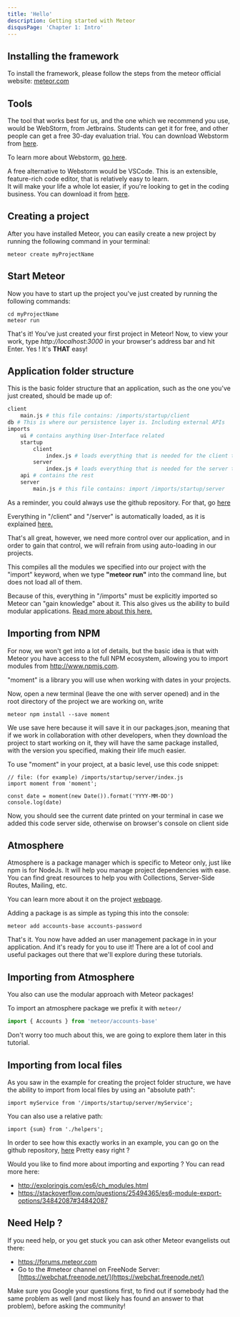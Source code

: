 ```yaml
---
title: 'Hello'
description: Getting started with Meteor
disqusPage: 'Chapter 1: Intro'
---
```


## Installing the framework

To install the framework, please follow the steps from the meteor official website: [meteor.com](https://www.meteor.com/install)

## Tools
The tool that works best for us, and the one which we recommend you use, would be WebStorm, from Jetbrains.
Students can get it for free, and other people can get a free 30-day evaluation trial.
You can download Webstorm from [here](https://www.jetbrains.com/webstorm/download).

To learn more about Webstorm, [go here](https://www.jetbrains.com/webstorm/documentation/).

A free alternative to Webstorm would be VSCode. This is an extensible, feature-rich code editor, that is
relatively easy to learn.  
It will make your life a whole lot easier, if you're looking to get in the coding business.
You can download it from [here](https://code.visualstudio.com/).

## Creating a project

After you have installed Meteor, you can easily create a new project by running the following command in 
your terminal:

```
meteor create myProjectName
```

## Start Meteor

Now you have to start up the project you've just created by running the following commands:

```
cd myProjectName
meteor run
```

That's it! You've just created your first project in Meteor!
Now, to view your work, type *http://localhost:3000* in your browser's address bar and hit Enter.
Yes ! It's **THAT** easy!

## Application folder structure

This is the basic folder structure that an application, such as the one you've just created, should be made up of:



```bash
client
    main.js # this file contains: /imports/startup/client
db # This is where our persistence layer is. Including external APIs
imports
    ui # contains anything User-Interface related
    startup
        client
            index.js # loads everything that is needed for the client to function (ex: routes, css, anything concerning the client)
        server
            index.js # loads everything that is needed for the server to function
    api # contains the rest
    server
        main.js # this file contains: import /imports/startup/server
```
As a reminder, you could always use the github repository. For that, go [here](www.github.com)

Everything in "/client" and "/server" is automatically loaded, as it is explained [here.](https://guide.meteor.com/structure.html#load-order)

That's all great, however, we need more control over our application, and in order to gain that control,
we will refrain from using auto-loading in our projects.

This compiles all the modules we specified into our project with the "import" keyword, when we type **"meteor run"** 
into the command line, but does not load all of them.  

Because of this, everything in "/imports" must be explicitly imported so Meteor can "gain knowledge" about it.
This also gives us the ability to build modular applications.
[Read more about this here.](https://danmartensen.svbtle.com/build-better-apps-with-es6-modules)


## Importing from NPM

For now, we won't get into a lot of details, but the basic idea is that with Meteor you have access to the
 full NPM ecosystem, allowing you to import modules from http://www.npmjs.com.

"moment" is a library you will use when working with dates in your projects.

Now, open a new terminal (leave the one with server opened) and in the root directory of the project we are working on, write

```
meteor npm install --save moment
```

We use save here because it will save it in our packages.json, meaning that if we work in collaboration with
 other developers, when they download the project to start working on it, they will have the same package 
 installed, with the version you specified, making their life much easier. 

To use "moment" in your project, at a basic level, use this code snippet:

```
// file: (for example) /imports/startup/server/index.js
import moment from 'moment';

const date = moment(new Date()).format('YYYY-MM-DD')
console.log(date)
```

Now, you should see the current date printed on your terminal in case we added this code server side, otherwise on browser's console on client side

## Atmosphere

Atmosphere is a package manager which is specific to Meteor only, just like npm is for NodeJs. 
It will help you manage project dependencies with ease.
You can find great resources to help you with Collections, Server-Side Routes, Mailing, etc.

You can learn more about it on the project [webpage](https://atmospherejs.com).

Adding a package is as simple as typing this into the console:
```
meteor add accounts-base accounts-password

```

That's it. You now have added an user management package in in your application. And it's ready for you to use it!
There are a lot of cool and useful packages out there that we'll explore during these tutorials.

## Importing from Atmosphere
You also can use the modular approach with Meteor packages!

To import an atmosphere package we prefix it with `meteor/`

```js
import { Accounts } from 'meteor/accounts-base'

```

Don't worry too much about this, we are going to explore them later in this tutorial.

## Importing from local files

As you saw in the example for creating the project folder structure, we have the ability to import from 
local files by using an "absolute path":
```
import myService from '/imports/startup/server/myService';
```

You can also use a relative path:
```
import {sum} from './helpers';
```
In order to see how this exactly works in an example, you can go on the github repository, [here](www.github.com)
Pretty easy right ?

Would you like to find more about importing and exporting ? You can read more here:
- http://exploringjs.com/es6/ch_modules.html
- https://stackoverflow.com/questions/25494365/es6-module-export-options/34842087#34842087


## Need Help ?

If you need help, or you get stuck you can ask other Meteor evangelists out there:
- https://forums.meteor.com
- Go to the #meteor channel on FreeNode Server: [https://webchat.freenode.net/](https://webchat.freenode.net/)

Make sure you Google your questions first, to find out if somebody had the same problem as well 
(and most likely has found an answer to that problem), before asking the community!


